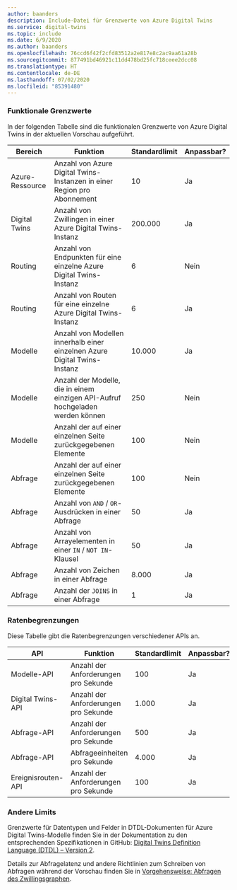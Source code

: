 ```yaml
---
author: baanders
description: Include-Datei für Grenzwerte von Azure Digital Twins
ms.service: digital-twins
ms.topic: include
ms.date: 6/9/2020
ms.author: baanders
ms.openlocfilehash: 76ccd6f42f2cfd83512a2e817e8c2ac9aa61a28b
ms.sourcegitcommit: 877491bd46921c11dd478bd25fc718ceee2dcc08
ms.translationtype: HT
ms.contentlocale: de-DE
ms.lasthandoff: 07/02/2020
ms.locfileid: "85391480"
---
```

### <a name="functional-limits"></a>Funktionale Grenzwerte

In der folgenden Tabelle sind die funktionalen Grenzwerte von Azure Digital Twins in der aktuellen Vorschau aufgeführt.

| Bereich | Funktion | Standardlimit | Anpassbar? |
| --- | --- | --- | --- |
| Azure-Ressource | Anzahl von Azure Digital Twins-Instanzen in einer Region pro Abonnement | 10 | Ja |
| Digital Twins | Anzahl von Zwillingen in einer Azure Digital Twins-Instanz | 200.000 | Ja |
| Routing | Anzahl von Endpunkten für eine einzelne Azure Digital Twins-Instanz | 6 | Nein |
| Routing | Anzahl von Routen für eine einzelne Azure Digital Twins-Instanz | 6 | Ja |
| Modelle | Anzahl von Modellen innerhalb einer einzelnen Azure Digital Twins-Instanz | 10.000 | Ja |
| Modelle | Anzahl der Modelle, die in einem einzigen API-Aufruf hochgeladen werden können | 250 | Nein |
| Modelle | Anzahl der auf einer einzelnen Seite zurückgegebenen Elemente | 100 | Nein |
| Abfrage | Anzahl der auf einer einzelnen Seite zurückgegebenen Elemente | 100 | Nein |
| Abfrage | Anzahl von `AND` / `OR`-Ausdrücken in einer Abfrage | 50 | Ja |
| Abfrage | Anzahl von Arrayelementen in einer `IN` / `NOT IN`-Klausel | 50 | Ja |
| Abfrage | Anzahl von Zeichen in einer Abfrage | 8\.000 | Ja |
| Abfrage | Anzahl der `JOINS` in einer Abfrage | 1 | Ja |

### <a name="rate-limits"></a>Ratenbegrenzungen

Diese Tabelle gibt die Ratenbegrenzungen verschiedener APIs an.

| API | Funktion | Standardlimit | Anpassbar? |
| --- | --- | --- | --- |
| Modelle-API | Anzahl der Anforderungen pro Sekunde | 100 | Ja |
| Digital Twins-API | Anzahl der Anforderungen pro Sekunde | 1\.000 | Ja |
| Abfrage-API | Anzahl der Anforderungen pro Sekunde | 500 | Ja |
| Abfrage-API | Abfrageeinheiten pro Sekunde | 4\.000 | Ja |
| Ereignisrouten-API | Anzahl der Anforderungen pro Sekunde | 100 | Ja |

### <a name="other-limits"></a>Andere Limits

Grenzwerte für Datentypen und Felder in DTDL-Dokumenten für Azure Digital Twins-Modelle finden Sie in der Dokumentation zu den entsprechenden Spezifikationen in GitHub: [Digital Twins Definition Language (DTDL) – Version 2](https://github.com/Azure/opendigitaltwins-dtdl/blob/master/DTDL/v2/dtdlv2.md).
 
Details zur Abfragelatenz und andere Richtlinien zum Schreiben von Abfragen während der Vorschau finden Sie in [Vorgehensweise: Abfragen des Zwillingsgraphen](../articles/digital-twins/how-to-query-graph.md).
